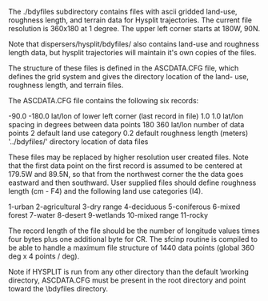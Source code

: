 The ./bdyfiles subdirectory contains files with ascii gridded land-use,
roughness length, and terrain data for Hysplit trajectories.  The current
file resolution is 360x180 at 1 degree.  The upper left corner starts at
180W, 90N.

Note that dispersers/hysplit/bdyfiles/ also contains land-use and roughness
length data, but hysplit trajectories will maintain it's own copies of the
files.

The structure of these files is defined in the ASCDATA.CFG file, which
defines the grid system and gives the directory location of the land-
use, roughness length, and terrain files.

The ASCDATA.CFG file contains the following six records:

-90.0   -180.0  lat/lon of lower left corner (last record in file)
1.0 1.0 lat/lon spacing in degrees between data points
180 360 lat/lon number of data points
2       default land use category
0.2     default roughness length (meters)
'../bdyfiles/'  directory location of data files

These files may be replaced by higher resolution user created files.
Note that the first data point on the first record is assumed to be
centered at 179.5W and 89.5N, so that from the northwest corner the
the data goes eastward and then southward. User supplied files should
define roughness length (cm - F4) and the following land use
categories (I4).

1-urban
2-agricultural
3-dry range
4-deciduous
5-coniferous
6-mixed forest
7-water
8-desert
9-wetlands
10-mixed range
11-rocky

The record length of the file should be the number of longitude values
times four bytes plus one additional byte for CR.  The sfcinp routine
is compiled to be able to handle a maximum file structure of 1440 data
points (global 360 deg x 4 points / deg).

Note if HYSPLIT is run from any other directory than the default
\working directory, ASCDATA.CFG must be present in the root directory
and point toward the \bdyfiles directory.
